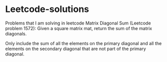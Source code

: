 # Leetcode-solutions
Problems that I am solving in leetcode
Matrix Diagonal Sum (Leetcode problem 1572): Given a square matrix mat, return the sum of the matrix diagonals.

Only include the sum of all the elements on the primary diagonal and all the elements on the secondary diagonal that are not part of the primary diagonal.


